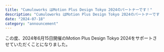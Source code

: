 ```yaml
---
title: "Cumuloworks はMotion Plus Design Tokyo 2024のパートナーです！"
description: "Cumuloworks はMotion Plus Design Tokyo 2024のパートナーです！"
date: "2024-07-18"
category: "announcement"
---
```


この度、2024年6月15日開催のMotion Plus Design Tokyo 2024をサポートさせていただくことになりました。
